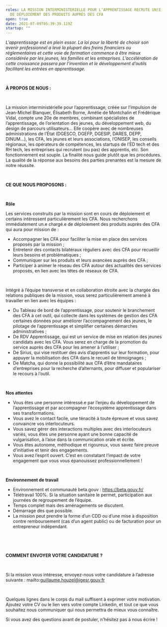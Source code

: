 ```yaml
---
roles: LA MISSION INTERMINISTERIELLE POUR L’APPRENTISSAGE RECRUTE UN(E) CHARGE.E
  DE DÉPLOIEMENT DES PRODUITS AUPRÈS DES CFA
open: true
date: 2021-07-09T05:39:39.119Z
startup: ""
---
```

*L’apprentissage est en plein essor. La loi pour la liberté de choisir son avenir professionnel a levé la plupart des freins financiers ou réglementaires et cette voie de formation commence à être mieux considérée par les jeunes, les familles et les entreprises. L’accélération de cette croissance passera par l’invention et le développement d’outils facilitant les entrées en apprentissage.*

 

**À PROPOS DE NOUS :**

 

La mission interministérielle pour l’apprentissage, créée sur l’impulsion de Jean-Michel Blanquer, Élisabeth Borne, Amélie de Montchalin et Frédérique Vidal, compte une 20e de membres, combinant spécialistes de l’apprentissage, de l’orientation des jeunes, du développement web, du design de parcours utilisateurs… Elle coopère avec de nombreuses administrations de l’État (DGESCO, DGEFP, DGESIP, DARES, DEPP, DINUM…), les CFA, les jeunes et leurs associations, l’ONISEP, les conseils régionaux, les opérateurs de compétences, les startups de l’ED tech et des RH tech, les entreprises qui recrutent (ou pas) des apprentis, etc. Son fonctionnement est souple. La finalité nous guide plutôt que les procédures. La qualité de la réponse aux besoins des parties prenantes est la mesure de notre réussite.

 

**CE QUE NOUS PROPOSONS :**

 

**Rôle** 

Les services construits par la mission sont en cours de déploiement et certains intéressent particulièrement les CFA. Nous recherchons immédiatement un.e chargé.e de déploiement des produits auprès des CFA qui aura pour mission de :

* Accompagner les CFA pour faciliter la mise en place des services proposés par la mission ;
* Entretenir des contacts bilatéraux réguliers avec des CFA pour recueillir leurs besoins et problématiques ;
* Communiquer sur les produits et leurs avancées auprès des CFA ;
* Participer à animer le réseau des CFA autour des actualités des services proposés, en lien avec les têtes de réseaux de CFA.

 

Intégré à l’équipe transverse et en collaboration étroite avec la chargée des relations publiques de la mission, vous serez particulièrement amené à travailler en lien avec les équipes :

* Du Tableau de bord de l’apprentissage, pour soutenir le branchement des CFA à cet outil, qui collecte dans les systèmes de gestion des CFA certaines données pour améliorer l’accompagnement des jeunes, le pilotage de l’apprentissage et simplifier certaines démarches administratives ;
* De RDV Apprentissage, qui est un service de mise en relation des jeunes candidats avec les CFA. Vous serez en charge de la promotion du service auprès des CFA pour les amener à l’utiliser ;
* De Sirius, qui vise restituer des avis d’apprentis sur leur formation, pour appuyer la mobilisation des CFA dans le recueil de témoignages ;
* De Matcha, qui donne la possibilité aux CFA d’être mandataires d’entreprises pour la recherche d’alternants, pour diffuser et populariser le recours à l’outil.

 

**Nos attentes**

* Vous êtes une personne intéressé.e par l’enjeu du développement de l’apprentissage et par accompagner l’écosystème apprentissage dans ses transformations.
* Vous avez le contact facile, une ténacité à toute épreuve et vous savez convaincre vos interlocuteurs. 
* Vous savez gérer des interactions multiples avec des interlocuteurs variés, vous êtes une personne ayant une bonne capacité de vulgarisation, à l’aise dans la communication orale et écrite.
* Vous êtes autonome, méthodique et rigoureux, vous savez faire preuve d’initiative et tenir des engagements.
* Vous avez l’esprit ouvert. C’est en constatant l’impact de votre engagement que vous vous épanouissez professionnellement !

 

**Environnement de travail**

* Environnement et communauté beta.gouv : <https://beta.gouv.fr/> 
* Télétravail 100%. Si la situation sanitaire le permet, participation aux journées de regroupement de l’équipe. 
* Temps complet mais des aménagements se discutent.
* Démarrage dès que possible.
* La mission peut prendre la forme d’un CDD ou d’une mise à disposition contre remboursement (cas d’un agent public) ou de facturation pour un entrepreneur indépendant. 

 

 

**COMMENT ENVOYER VOTRE CANDIDATURE ?**

 

Si la mission vous intéresse, envoyez-nous votre candidature à l’adresse suivante : mailto:guillaume.houzel@igesr.gouv.fr 

 

Quelques lignes dans le corps du mail suffisent à exprimer votre motivation. Ajoutez votre CV ou le lien vers votre compte Linkedin, et tout ce que vous souhaitez nous communiquer qui nous permettra de mieux vous connaître.



Si vous avez des questions avant de postuler, n’hésitez pas à nous écrire !